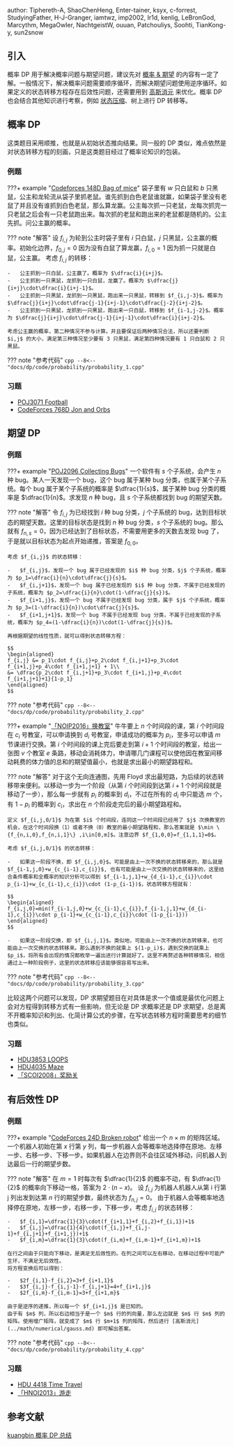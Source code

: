 author: Tiphereth-A, ShaoChenHeng, Enter-tainer, ksyx, c-forrest, StudyingFather, H-J-Granger, iamtwz, imp2002, Ir1d, kenlig, LeBronGod, Marcythm, MegaOwIer, NachtgeistW, ouuan, Patchouliys, Soohti, TianKong-y, sun2snow

## 引入

概率 DP 用于解决概率问题与期望问题，建议先对 [概率 & 期望](../math/probability/exp-var.md) 的内容有一定了解。一般情况下，解决概率问题需要顺序循环，而解决期望问题使用逆序循环。如果定义的状态转移方程存在后效性问题，还需要用到 [高斯消元](../math/numerical/gauss.md) 来优化。概率 DP 也会结合其他知识进行考察，例如 [状态压缩](./state.md)、树上进行 DP 转移等。

## 概率 DP

这类题目采用顺推，也就是从初始状态推向结果。同一般的 DP 类似，难点依然是对状态转移方程的刻画，只是这类题目经过了概率论知识的包装。

### 例题

???+ example "[Codeforces 148D Bag of mice](https://codeforces.com/problemset/problem/148/D)"
    袋子里有 $w$ 只白鼠和 $b$ 只黑鼠，公主和龙轮流从袋子里抓老鼠。谁先抓到白色老鼠谁就赢，如果袋子里没有老鼠了并且没有谁抓到白色老鼠，那么算龙赢。公主每次抓一只老鼠，龙每次抓完一只老鼠之后会有一只老鼠跑出来。每次抓的老鼠和跑出来的老鼠都是随机的。公主先抓。问公主赢的概率。

??? note "解答"
    设 $f_{i,j}$ 为轮到公主时袋子里有 $i$ 只白鼠，$j$ 只黑鼠，公主赢的概率。初始化边界，$f_{0,j}=0$ 因为没有白鼠了算龙赢，$f_{i,0}=1$ 因为抓一只就是白鼠，公主赢。
    考虑 $f_{i,j}$ 的转移：
    
    -   公主抓到一只白鼠，公主赢了。概率为 $\dfrac{i}{i+j}$。
    -   公主抓到一只黑鼠，龙抓到一只白鼠，龙赢了。概率为 $\dfrac{j}{i+j}\cdot\dfrac{i}{i+j-1}$。
    -   公主抓到一只黑鼠，龙抓到一只黑鼠，跑出来一只黑鼠，转移到 $f_{i,j-3}$。概率为 $\dfrac{j}{i+j}\cdot\dfrac{j-1}{i+j-1}\cdot\dfrac{j-2}{i+j-2}$。
    -   公主抓到一只黑鼠，龙抓到一只黑鼠，跑出来一只白鼠，转移到 $f_{i-1,j-2}$。概率为 $\dfrac{j}{i+j}\cdot\dfrac{j-1}{i+j-1}\cdot\dfrac{i}{i+j-2}$。
    
    考虑公主赢的概率，第二种情况不参与计算。并且要保证后两种情况合法，所以还要判断 $i,j$ 的大小，满足第三种情况至少要有 3 只黑鼠，满足第四种情况要有 1 只白鼠和 2 只黑鼠。

??? note "参考代码"
    ```cpp
    --8<-- "docs/dp/code/probability/probability_1.cpp"
    ```

### 习题

-   [POJ3071 Football](http://poj.org/problem?id=3071)
-   [CodeForces 768D Jon and Orbs](https://codeforces.com/problemset/problem/768/D)

## 期望 DP

### 例题

???+ example "[POJ2096 Collecting Bugs](http://poj.org/problem?id=2096)"
    一个软件有 $s$ 个子系统，会产生 $n$ 种 bug。某人一天发现一个 bug，这个 bug 属于某种 bug 分类，也属于某个子系统。每个 bug 属于某个子系统的概率是 $\dfrac{1}{s}$，属于某种 bug 分类的概率是 $\dfrac{1}{n}$。求发现 $n$ 种 bug，且 $s$ 个子系统都找到 bug 的期望天数。

??? note "解答"
    令 $f_{i,j}$ 为已经找到 $i$ 种 bug 分类，$j$ 个子系统的 bug，达到目标状态的期望天数。这里的目标状态是找到 $n$ 种 bug 分类，$s$ 个子系统的 bug。那么就有 $f_{n,s}=0$，因为已经达到了目标状态，不需要用更多的天数去发现 bug 了，于是就以目标状态为起点开始递推，答案是 $f_{0,0}$。
    
    考虑 $f_{i,j}$ 的状态转移：
    
    -   $f_{i,j}$，发现一个 bug 属于已经发现的 $i$ 种 bug 分类，$j$ 个子系统，概率为 $p_1=\dfrac{i}{n}\cdot\dfrac{j}{s}$。
    -   $f_{i,j+1}$，发现一个 bug 属于已经发现的 $i$ 种 bug 分类，不属于已经发现的子系统，概率为 $p_2=\dfrac{i}{n}\cdot(1-\dfrac{j}{s})$。
    -   $f_{i+1,j}$，发现一个 bug 不属于已经发现 bug 分类，属于 $j$ 个子系统，概率为 $p_3=(1-\dfrac{i}{n})\cdot\dfrac{j}{s}$。
    -   $f_{i+1,j+1}$，发现一个 bug 不属于已经发现 bug 分类，不属于已经发现的子系统，概率为 $p_4=(1-\dfrac{i}{n})\cdot(1-\dfrac{j}{s})$。
    
    再根据期望的线性性质，就可以得到状态转移方程：
    
    $$
    \begin{aligned}
    f_{i,j} &= p_1\cdot f_{i,j}+p_2\cdot f_{i,j+1}+p_3\cdot f_{i+1,j}+p_4\cdot f_{i+1,j+1} + 1\\
    &= \dfrac{p_2\cdot f_{i,j+1}+p_3\cdot f_{i+1,j}+p_4\cdot f_{i+1,j+1}+1}{1-p_1}
    \end{aligned}
    $$

??? note "参考代码"
    ```cpp
    --8<-- "docs/dp/code/probability/probability_2.cpp"
    ```

???+ example "[「NOIP2016」换教室](http://uoj.ac/problem/262)"
    牛牛要上 $n$ 个时间段的课，第 $i$ 个时间段在 $c_i$ 号教室，可以申请换到 $d_i$ 号教室，申请成功的概率为 $p_i$，至多可以申请 $m$ 节课进行交换。第 $i$ 个时间段的课上完后要走到第 $i+1$ 个时间段的教室，给出一张图 $v$ 个教室 $e$ 条路，移动会消耗体力，申请哪几门课程可以使他因在教室间移动耗费的体力值的总和的期望值最小，也就是求出最小的期望路程和。

??? note "解答"
    对于这个无向连通图，先用 Floyd 求出最短路，为后续的状态转移带来便利。以移动一步为一个阶段（从第 $i$ 个时间段到达第 $i+1$ 个时间段就是移动了一步），那么每一步就有 $p_i$ 的概率到 $d_i$，不过在所有的 $d_i$ 中只能选 $m$ 个，有 $1-p_i$ 的概率到 $c_i$，求出在 $n$ 个阶段走完后的最小期望路程和。
    
    定义 $f_{i,j,0/1}$ 为在第 $i$ 个时间段，连同这一个时间段已经用了 $j$ 次换教室的机会，在这个时间段换（1）或者不换（0）教室的最小期望路程和，那么答案就是 $\min \{f_{n,i,0},f_{n,i,1}\} ,i\in[0,m]$。注意边界 $f_{1,0,0}=f_{1,1,1}=0$。
    
    考虑 $f_{i,j,0/1}$ 的状态转移：
    
    -   如果这一阶段不换，即 $f_{i,j,0}$。可能是由上一次不换的状态转移来的，那么就是 $f_{i-1,j,0}+w_{c_{i-1},c_{i}}$, 也有可能是由上一次交换的状态转移来的，这里结合条件概率和全概率的知识分析可以得到 $f_{i-1,j,1}+w_{d_{i-1},c_{i}}\cdot p_{i-1}+w_{c_{i-1},c_{i}}\cdot (1-p_{i-1})$，状态转移方程就有：
    
    $$
    \begin{aligned}
    f_{i,j,0}=min(f_{i-1,j,0}+w_{c_{i-1},c_{i}},f_{i-1,j,1}+w_{d_{i-1},c_{i}}\cdot p_{i-1}+w_{c_{i-1},c_{i}}\cdot (1-p_{i-1}))
    \end{aligned}
    $$
    
    -   如果这一阶段交换，即 $f_{i,j,1}$。类似地，可能由上一次不换的状态转移来，也可能由上一次交换的状态转移来。那么遇到不换的就乘上 $(1-p_i)$，遇到交换的就乘上 $p_i$，将所有会出现的情况都枚举一遍出进行计算就好了。这里不再赘述各种转移情况，相信通过上一种阶段例子，这里的状态转移应该能够很容易写出来。

??? note "参考代码"
    ```cpp
    --8<-- "docs/dp/code/probability/probability_3.cpp"
    ```

比较这两个问题可以发现，DP 求期望题目在对具体是求一个值或是最优化问题上会对方程得到转移方式有一些影响，但无论是 DP 求概率还是 DP 求期望，总是离不开概率知识和列出、化简计算公式的步骤，在写状态转移方程时需要思考的细节也类似。

### 习题

-   [HDU3853 LOOPS](https://acm.hdu.edu.cn/showproblem.php?pid=3853)
-   [HDU4035 Maze](https://acm.hdu.edu.cn/showproblem.php?pid=4035)
-   [「SCOI2008」奖励关](https://www.luogu.com.cn/problem/P2473)

## 有后效性 DP

### 例题

???+ example "[CodeForces 24D Broken robot](https://codeforces.com/problemset/problem/24/D)"
    给出一个 $n \times m$ 的矩阵区域。一个机器人初始在第 $x$ 行第 $y$ 列，每一步机器人会等概率地选择停在原地、左移一步、右移一步、下移一步。如果机器人在边界则不会往区域外移动，问机器人到达最后一行的期望步数。

??? note "解答"
    在 $m=1$ 时每次有 $\dfrac{1}{2}$ 的概率不动，有 $\dfrac{1}{2}$ 的概率向下移动一格，答案为 $2\cdot (n-x)$。
    设 $f_{i,j}$ 为机器人机器人从第 i 行第 j 列出发到达第 $n$ 行的期望步数，最终状态为 $f_{n,j}=0$。
    由于机器人会等概率地选择停在原地，左移一步，右移一步，下移一步，考虑 $f_{i,j}$ 的状态转移：
    
    -   $f_{i,1}=\dfrac{1}{3}\cdot(f_{i+1,1}+f_{i,2}+f_{i,1})+1$
    -   $f_{i,j}=\dfrac{1}{4}\cdot(f_{i,j}+f_{i,j-1}+f_{i,j+1}+f_{i+1,j})+1$
    -   $f_{i,m}=\dfrac{1}{3}\cdot(f_{i,m}+f_{i,m-1}+f_{i+1,m})+1$
    
    在行之间由于只能向下移动，是满足无后效性的。在列之间可以左右移动，在移动过程中可能产生环，不满足无后效性。
    将方程变换后可以得到：
    
    -   $2f_{i,1}-f_{i,2}=3+f_{i+1,1}$
    -   $3f_{i,j}-f_{i,j-1}-f_{i,j+1}=4+f_{i+1,j}$
    -   $2f_{i,m}-f_{i,m-1}=3+f_{i+1,m}$
    
    由于是逆序的递推，所以每一个 $f_{i+1,j}$ 是已知的。
    由于有 $m$ 列，所以右边相当于是一个 $m$ 行的列向量，那么左边就是 $m$ 行 $m$ 列的矩阵。使用增广矩阵，就变成了 $m$ 行 $m+1$ 列的矩阵，然后进行 [高斯消元](../math/numerical/gauss.md) 即可解出答案。

??? note "参考代码"
    ```cpp
    --8<-- "docs/dp/code/probability/probability_4.cpp"
    ```

### 习题

-   [HDU 4418 Time Travel](https://acm.hdu.edu.cn/showproblem.php?pid=4418)
-   [「HNOI2013」游走](https://loj.ac/problem/2383)

## 参考文献

[kuangbin 概率 DP 总结](https://www.cnblogs.com/kuangbin/archive/2012/10/02/2710606.html)
